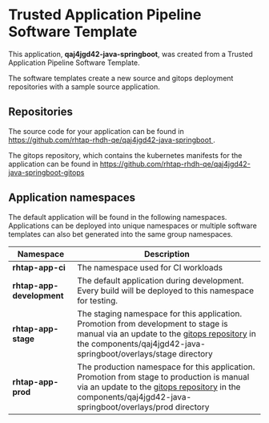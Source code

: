 # Trusted Application Pipeline Software Template

This application, **qaj4jgd42-java-springboot**, was created from a Trusted Application Pipeline Software Template.

The software templates create a new source and gitops deployment repositories with a sample source application. 

## Repositories

The source code for your application can be found in [https://github.com/rhtap-rhdh-qe/qaj4jgd42-java-springboot ](https://github.com/rhtap-rhdh-qe/qaj4jgd42-java-springboot ).
 
The gitops repository, which contains the kubernetes manifests for the application can be found in 
[https://github.com/rhtap-rhdh-qe/qaj4jgd42-java-springboot-gitops ](https://github.com/rhtap-rhdh-qe/qaj4jgd42-java-springboot-gitops ) 

## Application namespaces 

The default application will be found in the following namespaces. Applications can be deployed into unique namespaces or multiple software templates can also bet generated into the same group namespaces.  

|  Namespace   |  Description   |  
| -------- | -------- |
| **rhtap-app-ci** | The namespace used for CI workloads |
| **rhtap-app-development** | The default application during development. Every build will be deployed to this namespace for testing. |
| **rhtap-app-stage** | The staging namespace for this application. Promotion from development to stage is manual via an update to the [gitops repository](https://github.com/rhtap-rhdh-qe/qaj4jgd42-java-springboot-gitops ) in the components/qaj4jgd42-java-springboot/overlays/stage directory |
| **rhtap-app-prod** | The production namespace for this application. Promotion from stage to production is manual via an update to the [gitops repository](https://github.com/rhtap-rhdh-qe/qaj4jgd42-java-springboot-gitops ) in the components/qaj4jgd42-java-springboot/overlays/prod directory |